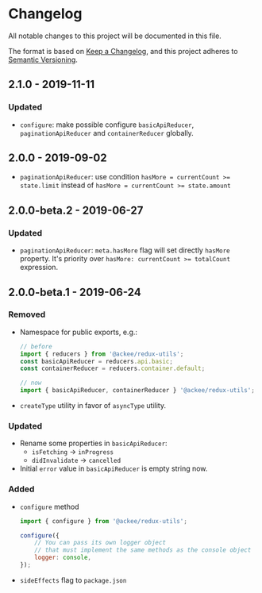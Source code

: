 # Changelog

All notable changes to this project will be documented in this file.

The format is based on [Keep a Changelog](https://keepachangelog.com/en/1.0.0/),
and this project adheres to [Semantic Versioning](https://semver.org/spec/v2.0.0.html).

## 2.1.0 - 2019-11-11

### Updated

-   `configure`: make possible configure `basicApiReducer`, `paginationApiReducer` and `containerReducer` globally.

## 2.0.0 - 2019-09-02

-   `paginationApiReducer`: use condition `hasMore = currentCount >= state.limit` instead of `hasMore = currentCount >= state.amount`

## 2.0.0-beta.2 - 2019-06-27

### Updated

-   `paginationApiReducer`: `meta.hasMore` flag will set directly `hasMore` property. It's priority over `hasMore: currentCount >= totalCount` expression.

## 2.0.0-beta.1 - 2019-06-24

### Removed

-   Namespace for public exports, e.g.:

    ```js
    // before
    import { reducers } from '@ackee/redux-utils';
    const basicApiReducer = reducers.api.basic;
    const containerReducer = reducers.container.default;

    // now
    import { basicApiReducer, containerReducer } '@ackee/redux-utils';
    ```

-   `createType` utility in favor of `asyncType` utility.

### Updated

-   Rename some properties in `basicApiReducer`:
    -   `isFetching` -> `inProgress`
    -   `didInvalidate` -> `cancelled`
-   Initial `error` value in `basicApiReducer` is empty string now.

### Added

-   `configure` method

    ```js
    import { configure } from '@ackee/redux-utils';

    configure({
        // You can pass its own logger object
        // that must implement the same methods as the console object
        logger: console,
    });
    ```

-   `sideEffects` flag to `package.json`
